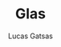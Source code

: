 ---
title: Glas
github: https://github.com/SpaceG/glas
demo: http://lucasgatsas.ch
author: Lucas Gatsas
ssg:
  - Jekyll
cms:
  - No Cms
---